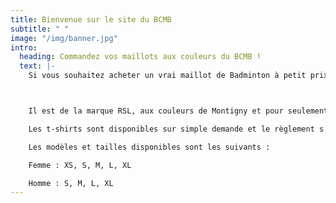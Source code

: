 ```yaml
---
title: Bienvenue sur le site du BCMB
subtitle: " "
image: "/img/banner.jpg"
intro:
  heading: Commandez vos maillots aux couleurs du BCMB !
  text: |-
    Si vous souhaitez acheter un vrai maillot de Badminton à petit prix, n'hésitez pas à commander celui du club !



    Il est de la marque RSL, aux couleurs de Montigny et pour seulement 15€ !

    Les t-shirts sont disponibles sur simple demande et le règlement s'effectue à la livraison (par chèque, à l'ordre du BCMB).

    Les modèles et tailles disponibles sont les suivants :

    Femme : XS, S, M, L, XL

    Homme : S, M, L, XL
---
```


